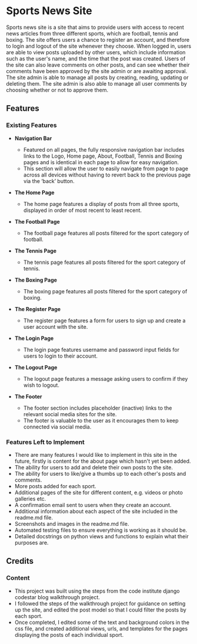 # Sports News Site

Sports news site is a site that aims to provide users with access to recent news articles from three different sports, which are football, tennis and boxing.
The site offers users a chance to register an account, and therefore to login and logout of the site whenever they choose.
When logged in, users are able to view posts uploaded by other users, which include information such as the user's name, and the time that the post was created.
Users of the site can also leave comments on other posts, and can see whether their comments have been approved by the site admin or are awaiting approval.
The site admin is able to manage all posts by creating, reading, updating or deleting them.
The site admin is also able to manage all user comments by choosing whether or not to approve them.



## Features

### Existing Features

- __Navigation Bar__

  - Featured on all pages, the fully responsive navigation bar includes links to the Logo, Home page, About, Football, Tennis and Boxing pages and is identical in each page to allow for easy navigation.
  - This section will allow the user to easily navigate from page to page across all devices without having to revert back to the previous page via the ‘back’ button.

- __The Home Page__

  - The home page features a display of posts from all three sports, displayed in order of most recent to least recent.

- __The Football Page__

  - The football page features all posts filtered for the sport category of football.

- __The Tennis Page__

  - The tennis page features all posts filtered for the sport category of tennis.

- __The Boxing Page__

  - The boxing page features all posts filtered for the sport category of boxing.

- __The Register Page__

  - The register page features a form for users to sign up and create a user account with the site.

- __The Login Page__

  - The login page features username and password input fields for users to login to their account.

- __The Logout Page__

  - The logout page features a message asking users to confirm if they wish to logout.

- __The Footer__ 

  - The footer section includes placeholder (inactive) links to the relevant social media sites for the site.
  - The footer is valuable to the user as it encourages them to keep connected via social media.

### Features Left to Implement

- There are many features I would like to implement in this site in the future, firstly is content for the about page which hasn't yet been added.
- The ability for users to add and delete their own posts to the site.
- The ability for users to like/give a thumbs up to each other's posts and comments.
- More posts added for each sport.
- Additional pages of the site for different content, e.g. videos or photo galleries etc.
- A confirmation email sent to users when they create an account.
- Additional information about each aspect of the site included in the readme.md file.
- Screenshots and images in the readme.md file.
- Automated testing files to ensure everything is working as it should be.
- Detailed docstrings on python views and functions to explain what their purposes are.

## Credits

### Content

- This project was built using the steps from the code institute django codestar blog walkthrough project.
- I followed the steps of the walkthrough project for guidance on setting up the site, and edited the post model so that I could filter the posts by each sport.
- Once completed, I edited some of the text and background colors in the css file, and created additional views, urls, and templates for the pages displaying the posts of each individual sport.